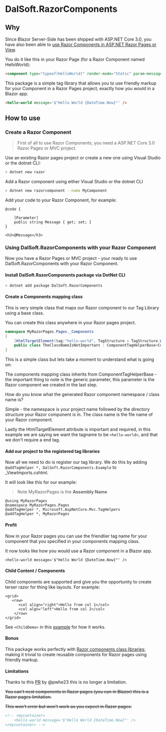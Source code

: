 
# DalSoft.RazorComponents

## Why

Since Blazor Server-Side has been shipped with ASP.NET Core 3.0, you have also been able to [use Razor Components in ASP.NET Razor Pages or View](https://ml-software.ch/posts/using-razor-components-in-razor-pages-or-mv-views).

You do it like this in your Razor Page (for a Razor Component named HelloWorld):

```html
<component type="typeof(HelloWorld)" render-mode="Static" param-message='$"Hello World {DateTime.Now}"' />
```
This package is a simple tag library that allows you to use friendly markup for your Component in a Razor Pages project, exactly how you would in a Blazor app.

```html
<hello-world message='$"Hello World {DateTime.Now}"' />
```

## How to use 

### Create a Razor Component

> First of all to use Razor Components, you need a ASP.NET Core 3.0 Razor Pages or MVC project.

Use an existing Razor pages project or create a new one using Visual Studio or the dotnet CLI:

```bash
> dotnet new razor
```

Add a Razor component using either Visual Studio or the dotnet CLI
```bash
> dotnet new razorcomponent --name MyComponent
```

Add your code to your Razor Component,  for example:
```razor
@code {

    [Parameter]
    public string Message { get; set; }
}

<h3>@Message</h3>
```

### Using DalSoft.RazorComponents with your Razor Component

Now you have a Razor Pages or MVC project - your ready to use DalSoft.RazorComponents with your Razor Component.

#### Install DalSoft.RazorComponents package via DotNet CLI

```bash
> dotnet add package DalSoft.RazorComponents
```

#### Create a Components mapping class

This is very simple class that maps our Razor component to our Tag Library using a base class. 

You can create this class anywhere in your Razor pages project.

```cs
namespace MyRazorPages.Pages._Components
{
    [HtmlTargetElement(tag:"hello-world", TagStructure = TagStructure.WithoutEndTag)]
    public class TheClassNameIsNotImportant : ComponentTagHelperBase<Components.MyComponent> { }
}
```
This is a simple class but lets take a moment to understand what is going on:

The components mapping class inherits from ComponentTagHelperBase  - the important thing to note is the generic parameter, this parameter is the  Razor component we created in the last step. 

How do you know what the generated Razor component namespace / class name is? 

Simple - the namespace is your project name followed by the directory structure your Razor component is in. The class name is the file name of your Razor component.

Lastly the HtmlTargetElement attribute is important and required, in this example we are saying we want the tagname to be `<hello-world>`, and that we don't require a end tag.

#### Add our project to the registered tag libraries

Now all we need to do is register our tag library. We do this by adding `@addTagHelper *, DalSoft.RazorComponents.Example` to _ViewImports.cshtml. 

It will look like this for our example:

> Note MyRazorPages is the **Assembly Name**
```razor
@using MyRazorPages
@namespace MyRazorPages.Pages
@addTagHelper *, Microsoft.AspNetCore.Mvc.TagHelpers
@addTagHelper *, MyRazorPages
```
#### Profit

Now in your Razor pages you can use the friendlier tag name for your component that you specified in your components mapping class. 

It now looks like how you would use a Razor component in a  Blazor app.
```razor 
<hello-world message='$"Hello World {DateTime.Now}"' />
```

#### Child Content / Components

Child components are supported and give you the opportunity to create terser razor for thing like layouts. For example:

```razor
<grid>
   <row>
      <col align="right">Hello from col 1</col>
      <col algn="left">Hello from col 2</col>
    </row>
</grid>
```

See `<ChildDemo>` in this [example](https://github.com/DalSoft/DalSoft.RazorComponents/blob/master/DalSoft.RazorComponents.Example/Pages/Index.cshtml) for how it works.

#### Bonus

This package works perfectly with [Razor components class libraries](https://docs.microsoft.com/en-us/aspnet/core/blazor/class-libraries?view=aspnetcore-3.1&tabs=visual-studio); making it trivial to create reusable components for Razor pages using friendly markup.

#### Limitations
Thanks to this [PR](https://github.com/DalSoft/DalSoft.RazorComponents/pull/3) by @pwhe23 this is no longer a limitation.

 ~~You can't nest components in Razor pages (you can in Blazor) this is a Razor pages limitation.~~

 ~~This won't error but won't work as you expect in Razor pages:~~

```html
<!-- <mycontainer>
    <hello-world message='$"Hello World {DateTime.Now}"' />
</mycontainer> -->
 ```
 


